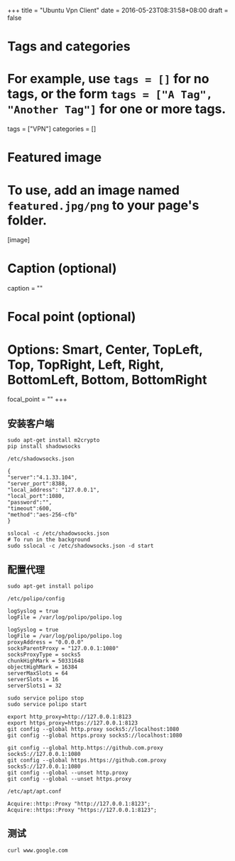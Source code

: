 +++
title = "Ubuntu Vpn Client"
date = 2016-05-23T08:31:58+08:00
draft = false

# Tags and categories
# For example, use `tags = []` for no tags, or the form `tags = ["A Tag", "Another Tag"]` for one or more tags.
tags = ["VPN"]
categories = []

# Featured image
# To use, add an image named `featured.jpg/png` to your page's folder. 
[image]
  # Caption (optional)
  caption = ""

  # Focal point (optional)
  # Options: Smart, Center, TopLeft, Top, TopRight, Left, Right, BottomLeft, Bottom, BottomRight
  focal_point = ""
+++


##  安装客户端 

```
sudo apt-get install m2crypto
pip install shadowsocks
```

`/etc/shadowsocks.json`

```
{
"server":"4.1.33.104",
"server_port":8388,
"local_address": "127.0.0.1",
"local_port":1080,
"password":"",
"timeout":600,
"method":"aes-256-cfb"
}
```


```
sslocal -c /etc/shadowsocks.json
# To run in the background
sudo sslocal -c /etc/shadowsocks.json -d start
```

## 配置代理

```
sudo apt-get install polipo
```

`/etc/polipo/config`

```
logSyslog = true
logFile = /var/log/polipo/polipo.log

logSyslog = true
logFile = /var/log/polipo/polipo.log
proxyAddress = "0.0.0.0"
socksParentProxy = "127.0.0.1:1080"
socksProxyType = socks5
chunkHighMark = 50331648
objectHighMark = 16384
serverMaxSlots = 64
serverSlots = 16
serverSlots1 = 32

```


```
sudo service polipo stop
sudo service polipo start

export http_proxy=http://127.0.0.1:8123
export https_proxy=https://127.0.0.1:8123
git config --global http.proxy socks5://localhost:1080
git config --global https.proxy socks5://localhost:1080

git config --global http.https://github.com.proxy socks5://127.0.0.1:1080
git config --global https.https://github.com.proxy socks5://127.0.0.1:1080
git config --global --unset http.proxy
git config --global --unset https.proxy
```

`/etc/apt/apt.conf`

```
Acquire::http::Proxy "http://127.0.0.1:8123";
Acquire::https::Proxy "https://127.0.0.1:8123";
```

## 测试

```
curl www.google.com
```